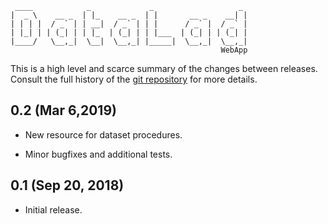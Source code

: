      ____            _             _                   _ 
    |  _ \    __ _  | |_    __ _  | |       __ _    __| |
    | | | |  / _` | | __|  / _` | | |      / _` |  / _` |
    | |_| | | (_| | | |_  | (_| | | |___  | (_| | | (_| |
    |____/   \__,_|  \__|  \__,_| |_____|  \__,_|  \__,_|
                                                   WebApp

This is a high level and scarce summary of the changes between releases.
Consult the full history of the [git
repository](http://github.com/datalad/datalad-webapp) for more details.

## 0.2 (Mar 6,2019)

- New resource for dataset procedures.

- Minor bugfixes and additional tests.

## 0.1 (Sep 20, 2018)

- Initial release.
